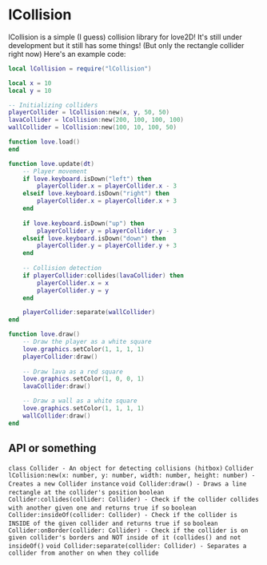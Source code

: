 # lCollision

lCollision is a simple (I guess) collision library for love2D! It's still under development but it still has some things! (But only the rectangle collider right now)
Here's an example code:

```lua
local lCollision = require("lCollision")

local x = 10
local y = 10

-- Initializing colliders
playerCollider = lCollision:new(x, y, 50, 50)
lavaCollider = lCollision:new(200, 100, 100, 100)
wallCollider = lCollision:new(100, 10, 100, 50)

function love.load()
end

function love.update(dt)
	-- Player movement
	if love.keyboard.isDown("left") then
		playerCollider.x = playerCollider.x - 3
	elseif love.keyboard.isDown("right") then
		playerCollider.x = playerCollider.x + 3
	end
	
	if love.keyboard.isDown("up") then
		playerCollider.y = playerCollider.y - 3
	elseif love.keyboard.isDown("down") then
		playerCollider.y = playerCollider.y + 3
	end
	
	-- Collision detection
	if playerCollider:collides(lavaCollider) then
		playerCollider.x = x
		playerCollider.y = y
	end

	playerCollider:separate(wallCollider)
end

function love.draw()
	-- Draw the player as a white square
	love.graphics.setColor(1, 1, 1, 1)
	playerCollider:draw()
	
	-- Draw lava as a red square
	love.graphics.setColor(1, 0, 0, 1)
	lavaCollider:draw()

	-- Draw a wall as a white square
	love.graphics.setColor(1, 1, 1, 1)
	wallCollider:draw()
end
```

## API or something

`class Collider - An object for detecting collisions (hitbox)`
`Collider lCollision:new(x: number, y: number, width: number, height: number) - Creates a new Collider instance`
`void Collider:draw() - Draws a line rectangle at the collider's position`
`boolean Collider:collides(collider: Collider) - Check if the collider collides with another given one and returns true if so`
`boolean Collider:insideOf(collider: Collider) - Check if the collider is INSIDE of the given collider and returns true if so`
`boolean Collider:onBorder(collider: Collider) - Check if the collider is on given collider's borders and NOT inside of it (collides() and not insideOf()`
`void Collider:separate(collider: Collider) - Separates a collider from another on when they collide`